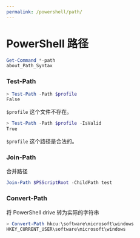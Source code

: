 ```yaml
---
permalink: /powershell/path/
---
```


# PowerShell 路径

```powershell
Get-Command *-path
about_Path_Syntax
```

### Test-Path

```powershell
> Test-Path -Path $profile
False
```

`$profile` 这个文件不存在。

```powershell
> Test-Path -Path $profile -IsValid
True
```

`$profile` 这个路径是合法的。

### Join-Path

合并路径

```powershell
Join-Path $PSScriptRoot -ChildPath test
```

### Convert-Path

将 PowerShell drive 转为实际的字符串

```powershell
> Convert-Path hkcu:\software\microsoft\windows
HKEY_CURRENT_USER\software\microsoft\windows
```
